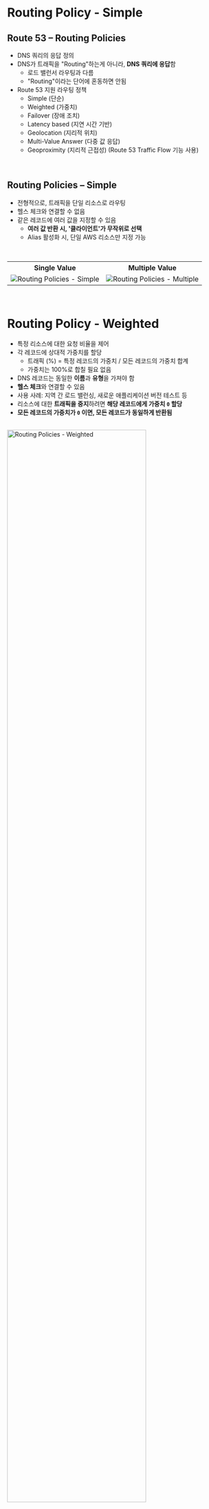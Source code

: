 # Routing Policy - Simple

## Route 53 – Routing Policies

- DNS 쿼리의 응답 정의
- DNS가 트래픽을 "Routing"하는게 아니라, **DNS 쿼리에 응답**함
    - 로드 밸런서 라우팅과 다름
    - "Routing"이라는 단어에 혼동하면 안됨
- Route 53 지원 라우팅 정책
    - Simple (단순)
    - Weighted (가중치)
    - Failover (장애 조치)
    - Latency based (지연 시간 기반)
    - Geolocation (지리적 위치)
    - Multi-Value Answer (다중 값 응답)
    - Geoproximity (지리적 근접성) (Route 53 Traffic Flow 기능 사용)

<br/>

## Routing Policies – Simple

- 전형적으로, 트래픽을 단일 리소스로 라우팅
- 헬스 체크와 연결할 수 없음
- 같은 레코드에 여러 값을 지정할 수 있음
    - **여러 값 반환 시, '클라이언트'가 무작위로 선택**
    - Alias 활성화 시, 단일 AWS 리소스만 지정 가능

<br/>
<table>
  <tr>
    <th>Single Value</th>
    <th>Multiple Value</th>
  </tr>
  <tr>
    <td><img src="./img/routing_policy_simple_img1.png" alt="Routing Policies - Simple" /></td>
    <td><img src="./img/routing_policy_simple_img2.png" alt="Routing Policies - Multiple" /></td>
  </tr>
</table>

<br/>


# Routing Policy - Weighted

- 특정 리소스에 대한 요청 비율을 제어
- 각 레코드에 상대적 가중치를 할당
  - 트래픽 (%) = 특정 레코드의 가중치 / 모든 레코드의 가중치 합계
  - 가중치는 100%로 합칠 필요 없음
- DNS 레코드는 동일한 **이름**과 **유형**을 가져야 함
- **헬스 체크**와 연결할 수 있음
- 사용 사례: 지역 간 로드 밸런싱, 새로운 애플리케이션 버전 테스트 등
- 리소스에 대한 **트래픽을 중지**하려면 **해당 레코드에게 가중치 `0` 할당**
- **모든 레코드의 가중치가 `0` 이면, 모든 레코드가 동일하게 반환됨**


<br/><img src="./img/routeing_policy_weighted_img1.png" alt="Routing Policies - Weighted" width="80%" /><br/>

가령, 위와 같이 가중치를 70%, 20%, 10%로 설정하면, 각각 70%, 20%, 10%의 비율로 요청이 분배됨

**Demo**
- Subdomain `weighted.example.com` 라고 지정
- Routing Policy를 'Weighted' 선택
- Weight를 각각 70
-
'Add another record' 버튼 클릭 후, (2번 반복)
- Subdomain 를 모두 동일하게 입력 (e.g. `weighted.example.com`)
- Routing Policy를 'Weighted' 선택
- Weight를 각각 70, 20, 10으로 설정

<br/>

# Routing Policy - Latency-based

- 사용자에게 가장 낮은 지연 시간<sup>Latency</sup>으로 리소스에 요청을 라우팅
- 사용자의 지연 시간을 우선순위로 할 때 굉장히 유용
- 지연 시간은 사용자와 AWS 리전간의 트래픽을 기반으로 결정됨
- 단, 독일에서 발생한 요청이 미국으로 갈 수 있음 - 만약 지연 시간이 최소인 경우
- 헬스 체크 연동 가능 (장애 조치 기능<sup>failover capability</sup>를 가짐)

<br/><img src="./img/routeing_policy_latency_img1.png" alt="Routing Policies - Latency" width="80%" /><br/>

가령, 위와 같이 ALB를 `us-east-1` 와 `ap-southeast-1`에 각각 배포하고,
여러 국가에서 요청을 보낼 때, Route53은 지연 시간이 가장 짧은 리전으로 요청을 보냄

**Demo**
- Subdomain 를 latency.example.com으로 입력
- Routing Policy를 'Latency' 선택
- Region을 각각Asia Pacific(Singapore)
- Record ID를`ap-southeast-1`로 설정

'Add another eecord' 버튼 클릭 후,
- Subdomain 를 latency.example.com으로 입력
- Routing Policy를 'Latency' 선택
- Region을 각각 US East(N. Virginia)
- Record ID를`us-east-1`로 설정

'Add another eecord' 버튼 클릭 후,
- Subdomain 를 latency.example.com으로 입력
- Routing Policy를 'Latency' 선택
- Region을 Europe(Frankfurt)
- Record ID를`eu-central-1`로 설정

VPN을 통해 각 리전으로 요청을 보내면, 가장 짧은 지연 시간(가장 가까운 지역)으로 응답을 받을 수 있음

<br/>

# Route 53 - Health Checks

<br/><img src="./img/routeing_policy_health_check_img1.png" alt="Routing Policies - Health Check" width="80%" /><br/>

- HTTP 헬스 체크는 오직 **퍼블릭 리소스에만** 사용 가능
- 헬스 체크 => 자동화된 DNS 장애 조치
  1. 엔드포인트(애플리케이션, 서버, 기타 AWS 리소스)를 모니터링하는 헬스 체크
  2. 다른 헬스 체크를 모니터링하는 헬스 체크 (Calculated Health Check 라고 불림)
  3. CloudWatch Alarms을 모니터링하는 헬스 체크 (**완전한 제어 가능 ✅**)
    - e.g. DynamoDB의 스로틀<sup>throttles</sup>, RDS의 알람, 사용자 정의 메트릭 등 (프라이빗 리소스에 유용)
- 헬스 체크는 CloudWatch 메트릭과 통합됨


## Health Checks – Monitor an Endpoint

<br/><img src="./img/routeing_policy_health_check_img2.png" alt="Routing Policies - Monitor an Endpoint" width="80%" /><br/>

- 약 15개의 글로벌 헬스 체크가 엔드포인트 헬스를 체크
  - 3번의 헬스 체크가 성공해야 엔드포인트가 Healthy로 간주됨
  - 3번의 헬스 체크가 실패해야 엔드포인트가 Unhealthy로 간주됨
  - 헬스 체크는 30초마다 수행됨 (10초로 설정 가능 - 비용 증가)
  - 헬스 체크는 HTTP, HTTPS, TCP 프로토콜을 지원
  - 만약 18%의 헬스 체크가 엔드포인트를 Healthy로 보고하면, Route 53은 해당 엔드포인트를 Healthy로 간주함
  - 어떤 위치에서 Route 53이 헬스 체크를 수행할지 선택 가능
- 헬스 체크는 엔드포인트가 `2xx` 또는 `3xx` 상태 코드로 응답할 때만 성공으로 간주됨
- 헬스 체크는 응답의 처음 `5120 bytes` 의 텍스트에 따라 성공/실패로 간주될 수 있음
- 헬스 체크를 위해 **Route 53 헬스 체크부터의 요청을 허용하는 라우터/방화벽을 설정** 필수

<br/>

## Route 53 – Calculated Health Checks

<br/><img src="./img/routeing_policy_health_check_img3.png" alt="Routing Policies - Monitor an Endpoint" width="80%" /><br/>

- 여러 헬스 체크 결과를 조합하여 단일 헬스 체크로 결합
- OR, AND, NOT 연산자 사용 가능
- 최대 256개의 자식 헬스 체크 모니터링 가능
- 자식 헬스 체크가 몇 개 통과해야 부모 헬스 체크가 통과하는지 지정 가능
- 사용 예시: 웹사이트 유지보수 시 모든 헬스 체크가 실패하지 않도록 설정 가능

## Health Checks – Private Hosted Zones

<br/><img src="./img/routeing_policy_health_check_img4.png" alt="Routing Policies - Monitor an Endpoint" width="80%" /><br/>

- Route 53 헬스 체커는 VPC 밖에 위치
- 프라이빗 엔드포인트에 접근할 수 없음 (프라이빗 VPC 또는 온프레미스 리소스)
- **CloudWatch Metric**을 생성하고 **CloudWatch Alarm**과 연결한 후, 헬스 체크를 생성하여 알람 자체를 체크 가능


